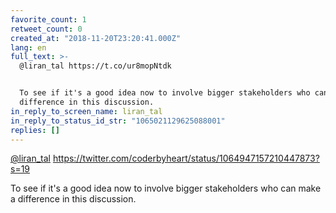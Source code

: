 ```yaml
---
favorite_count: 1
retweet_count: 0
created_at: "2018-11-20T23:20:41.000Z"
lang: en
full_text: >-
  @liran_tal https://t.co/ur8mopNtdk


  To see if it's a good idea now to involve bigger stakeholders who can make a
  difference in this discussion.
in_reply_to_screen_name: liran_tal
in_reply_to_status_id_str: "1065021129625088001"
replies: []
---
```


[@liran_tal](https://twitter.com/liran_tal)
<https://twitter.com/coderbyheart/status/1064947157210447873?s=19>

To see if it's a good idea now to involve bigger stakeholders who can make a
difference in this discussion.
